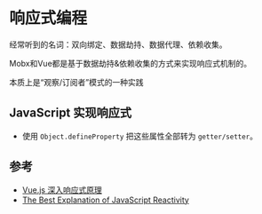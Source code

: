 # 响应式编程

经常听到的名词：双向绑定、数据劫持、数据代理、依赖收集。

Mobx和Vue都是基于数据劫持&依赖收集的方式来实现响应式机制的。

本质上是“观察/订阅者”模式的一种实践

## JavaScript 实现响应式
- 使用 `Object.defineProperty` 把这些属性全部转为 `getter/setter`。

## 参考
- [Vue.js 深入响应式原理](https://cn.vuejs.org/v2/guide/reactivity.html)
- [The Best Explanation of JavaScript Reactivity](https://medium.com/vue-mastery/the-best-explanation-of-javascript-reactivity-fea6112dd80d)